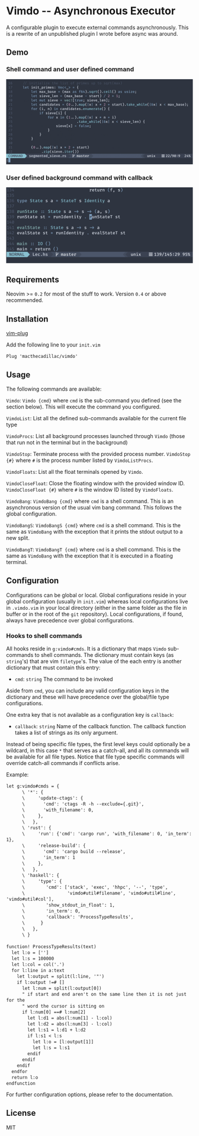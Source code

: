 # Vimdo -- Asynchronous Executor

A configurable plugin to execute external commands asynchronously. This is a
rewrite of an unpublished plugin I wrote before async was around.

## Demo

### Shell command and user defined command
![Shell command and user defined command](.github/terminal_job_bang.gif)

### User defined background command with callback
![User defined background command with callback](.github/stdout_float.gif)

## Requirements

Neovim >= `0.2` for most of the stuff to work. Version `0.4` or above
recommended.

## Installation

[vim-plug](https://github.com/junegunn/vim-plug)

Add the following line to your `init.vim`

```vim
Plug 'macthecadillac/vimdo'
```
## Usage

The following commands are available:

`Vimdo`: `Vimdo {cmd}` where `cmd` is the sub-command you defined (see the
section below). This will execute the command you configured.

`VimdoList`: List all the defined sub-commands available for the current file
type

`VimdoProcs`: List all background processes launched through `Vimdo`
(those that run not in the terminal but in the background)

`VimdoStop`: Terminate process with the provided process number.  `VimdoStop
{#}` where `#` is the process number listed by `VimdoListProcs`.

`VimdoFloats`: List all the float terminals opened by `Vimdo`.

`VimdoCloseFloat`: Close the floating window with the provided window ID.
`VimdoCloseFloat {#}` where `#` is the window ID listed by `VimdoFloats`.

`VimdoBang`: `VimdoBang {cmd}` where `cmd` is a shell command. This is an
asynchronous version of the usual vim bang command. This follows the global
configuration.

`VimdoBangS`: `VimdoBangS {cmd}` where `cmd` is a shell command. This is the
same as `VimdoBang` with the exception that it prints the stdout output to a
new split.

`VimdoBangT`: `VimdoBangT {cmd}` where `cmd` is a shell command. This is the
same as `VimdoBang` with the exception that it is executed in a floating
terminal.

## Configuration

Configurations can be global or local. Global configurations reside in your
global configuration (usually in `init.vim`) whereas local configurations live
in `.vimdo.vim` in your local directory (either in the same folder as the file in
buffer or in the root of the `git` repository). Local configurations, if found,
always have precedence over global configurations.

### Hooks to shell commands

All hooks reside in `g:vimdo#cmds`. It is a dictionary that maps
`Vimdo` sub-commands to shell commands. The dictionary must contain keys (as
`string`'s) that are vim `filetype`'s. The value of the each entry is another
dictionary that must contain this entry:

  - `cmd`: `string` The command to be invoked

Aside from `cmd`, you can include any valid configuration keys in the dictionary
and these will have precedence over the global/file type configurations.

One extra key that is not available as a configuration key is `callback`:

  - `callback`: `string` Name of the callback function. The callback
                function takes a list of strings as its only argument.

Instead of being specific file types, the first level keys could optionally be a
wildcard, in this case `*` that serves as a catch-all, and all its commands will
be available for all file types. Notice that file type specific commands will
override catch-all commands if conflicts arise.

Example:

```vim
let g:vimdo#cmds = {
      \ '*': {
      \     'update-ctags': {
      \       'cmd': 'ctags -R -h --exclude={.git}',
      \       'with_filename': 0,
      \     },
      \   },
      \ 'rust': {
      \     'run': {'cmd': 'cargo run', 'with_filename': 0, 'in_term': 1},
      \     'release-build': {
      \       'cmd': 'cargo build --release',
      \       'in_term': 1
      \     },
      \   },
      \ 'haskell': {
      \     'type': {
      \        'cmd': ['stack', 'exec', 'hhpc', '--', 'type',
      \                'vimdo#util#filename', 'vimdo#util#line', 'vimdo#util#col'],
      \        'show_stdout_in_float': 1,
      \        'in_term': 0,
      \        'callback': 'ProcessTypeResults',
      \      }
      \   },
      \ }

function! ProcessTypeResults(text)
  let l:o = ['']
  let l:s = 100000
  let l:col = col('.')
  for l:line in a:text
    let l:output = split(l:line, '"')
    if l:output !=# []
      let l:num = split(l:output[0])
      " if start and end aren't on the same line then it is not just for the
      " word the cursor is sitting on
      if l:num[0] ==# l:num[2]
        let l:d1 = abs(l:num[1] - l:col)
        let l:d2 = abs(l:num[3] - l:col)
        let l:s1 = l:d1 + l:d2
        if l:s1 < l:s
          let l:o = [l:output[1]]
          let l:s = l:s1
        endif
      endif
    endif
  endfor
  return l:o
endfunction
```

For further configuration options, please refer to the documentation.

## License

MIT
